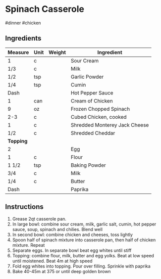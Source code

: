 # Spinach Casserole

#dinner #chicken

## Ingredients

Measure | Unit | Weight | Ingredient
--------|------|--------|-----------
1 | c | | Sour Cream
1/3 | c | | Milk
1/2 | tsp | | Garlic Powder
1/4 | tsp | | Cumin
Dash | | | Hot Pepper Sauce
1 | can | | Cream of Chicken
9 | oz | | Frozen Chopped Spinach
2-3 | c | | Cubed Chicken, cooked
1 | c | | Shredded Monterey Jack Cheese
1/2 | c | | Shredded Cheddar
**Topping** | | |
2 | | | Egg
1 | c | | Flour
1 1/2 | tsp | | Baking Powder
3/4 | c | | Milk
1/4 | c | | Butter
Dash | | | Paprika

## Instructions

1. Grease 2qt casserole pan.
2. In large bowl: combine sour cream, milk, garlic salt, cumin, hot pepper sauce, soup, spinach and chilies. Blend well
3. In second bowl: combine chicken and cheeses, toss lightly
4. Spoon half of spinach mixture into casserole pan, then half of chicken mixture. Repeat
5. Separate eggs. In separate bowl beat egg whites until stiff
6. Topping: combine flour, milk, butter and egg yolks. Beat at low speed until moistened. Beat 4m at high speed
7. Fold egg whites into topping. Pour over filling. Sprinkle with paprika
8. Bake 40-45m at 375 or until deep golden brown
